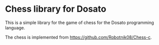 # Chess library for Dosato

This is a simple library for the game of chess for the Dosato programming language. <br>

The chess is implemented from https://github.com/Robotnik08/Chess-c.
